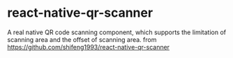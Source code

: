 # react-native-qr-scanner
A real native QR code scanning component, which supports the limitation of scanning area and the offset of scanning area.
from https://github.com/shifeng1993/react-native-qr-scanner
